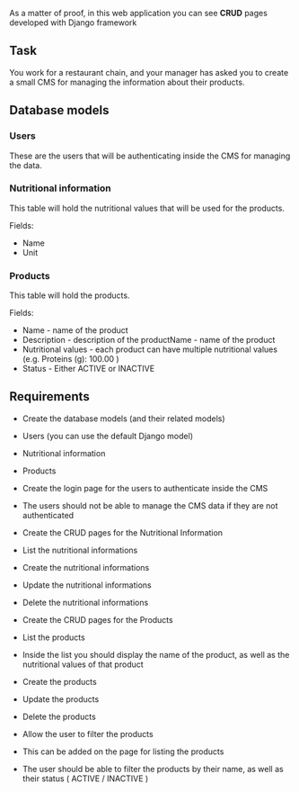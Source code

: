 As a matter of proof, in this web application you can see <b>CRUD</b> pages developed with Django framework

## Task

You work for a restaurant chain, and your manager has asked you to create a small CMS for managing the information about their products.

## Database models

### Users

These are the users that will be authenticating inside the CMS for managing the data.

### Nutritional information

This table will hold the nutritional values that will be used for the products.

Fields:

*   Name
*   Unit

### Products

This table will hold the products.

Fields:

*   Name - name of the product
*   Description - description of the productName - name of the product
*   Nutritional values - each product can have multiple nutritional values (e.g. Proteins (g): 100.00 )
*   Status - Either ACTIVE or INACTIVE

## Requirements

*   Create the database models (and their related models)

*   Users (you can use the default Django model)
*   Nutritional information
*   Products

*   Create the login page for the users to authenticate inside the CMS
*   The users should not be able to manage the CMS data if they are not authenticated
*   Create the CRUD pages for the Nutritional Information

*   List the nutritional informations
*   Create the nutritional informations
*   Update the nutritional informations
*   Delete the nutritional informations

*   Create the CRUD pages for the Products

*   List the products

*   Inside the list you should display the name of the product, as well as the nutritional values of that product

*   Create the products
*   Update the products
*   Delete the products

*   Allow the user to filter the products

*   This can be added on the page for listing the products
*   The user should be able to filter the products by their name, as well as their status ( ACTIVE / INACTIVE )